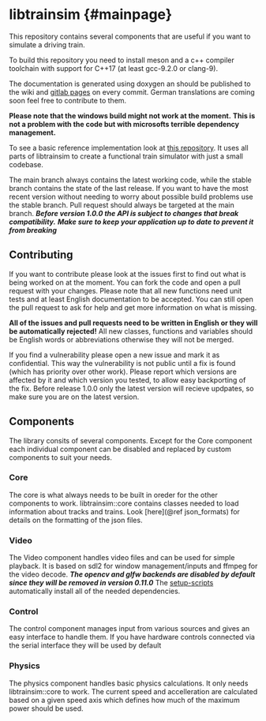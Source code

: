 # libtrainsim  {#mainpage}

This repository contains several components that are useful if you want to simulate a driving train.

To build this repository you need to install meson and a c++ compiler toolchain with support for C++17 (at least gcc-9.2.0 or clang-9).

The documentation is generated using doxygen an should be published to the wiki and [gitlab pages](https://bahn-simulator.git-pages.thm.de/libtrainsim/) on every commit.
German translations are coming soon feel free to contribute to them.

**Please note that the windows build might not work at the moment.**
**This is not a problem with the code but with microsofts terrible dependency management.**

To see a basic reference implementation look at [this repository](https://git.thm.de/bahn-simulator/simulator).
It uses all parts of libtrainsim to create a functional train simulator with just a small codebase.

The main branch always contains the latest working code, while the stable branch contains the state of the last release.
If you want to have the most recent version without needing to worry about possible build problems use the stable branch.
Pull request should always be targeted at the main branch.
***Before version 1.0.0 the API is subject to changes that break compatibility.***
***Make sure to keep your application up to date to prevent it from breaking***

## Contributing

If you want to contribute please look at the issues first to find out what is being worked on at the moment.
You can fork the code and open a pull request with your changes.
Please note that all new functions need unit tests and at least English documentation to be accepted.
You can still open the pull request to ask for help and get more information on what is missing.

**All of the issues and pull requests need to be written in English or they will be automatically rejected!**
All new classes, functions and variables should be English words or abbreviations otherwise they will not be merged.

If you find a vulnerability please open a new issue and mark it as confidential.
This way the vulnerability is not public until a fix is found (which has priority over other work).
Please report which versions are affected by it and which version you tested, to allow easy backporting of the fix.
Before release 1.0.0 only the latest version will recieve updpates, so make sure you are on the latest version.

## Components

The library consits of several components.
Except for the Core component each individual component can be disabled and replaced by custom components to suit your needs.

### Core

The core is what always needs to be built in oreder for the other components to work.
libtrainsim::core contains classes needed to load information about tracks and trains.
Look [here](@ref json_formats) for details on the formatting of the json files.

### Video

The Video component handles video files and can be used for simple playback.
It is based on sdl2 for window management/inputs and ffmpeg for the video decode.
***The opencv and glfw backends are disabled by default since they will be removed in version 0.11.0***
The [setup-scripts](https://git.thm.de/bahn-simulator/setup-scripts) automatically install all of the needed dependencies.

### Control

The control component manages input from various sources and gives an easy interface to handle them.
If you have hardware controls connected via the serial interface they will be used by default

### Physics

The physics component handles basic physics calculations.
It only needs libtrainsim::core to work.
The current speed and accelleration are calculated based on a given speed axis which defines how much of the maximum power should be used.
